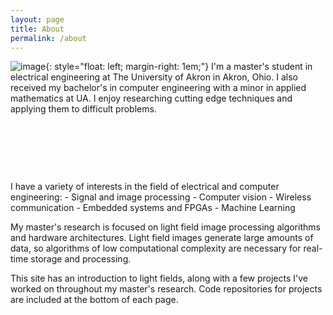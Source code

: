 ```yaml
---
layout: page
title: About
permalink: /about
---
```


![image](../images/Headshot.jpg){: style="float: left; margin-right: 1em;"}
I'm a master's student in electrical engineering at The University of Akron in Akron, Ohio. I also received my bachelor's in computer engineering with a minor in applied mathematics at UA. I enjoy researching cutting edge techniques and applying them to difficult problems.

<p>&nbsp;</p>
<p>&nbsp;</p>
<p>&nbsp;</p>
I have a variety of interests in the field of electrical and computer engineering:
- Signal and image processing
- Computer vision
- Wireless communication
- Embedded systems and FPGAs
- Machine Learning

My master's research is focused on light field image processing algorithms and hardware architectures. Light field images generate large amounts of data, so algorithms of low computational complexity are necessary for real-time storage and processing.

This site has an introduction to light fields, along with a few projects I've worked on throughout my master's research. Code repositories for projects are included at the bottom of each page.